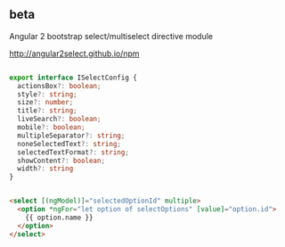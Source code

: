 ## beta
Angular 2 bootstrap select/multiselect directive module

http://angular2select.github.io/npm

```TypeScript

export interface ISelectConfig {
  actionsBox?: boolean;
  style?: string;
  size?: number;
  title?: string;
  liveSearch?: boolean;
  mobile?: boolean;
  multipleSeparator?: string;
  noneSelectedText?: string;
  selectedTextFormat?: string;
  showContent?: boolean;
  width?: string
}

```

```HTML

<select [(ngModel)]="selectedOptionId" multiple>
  <option *ngFor="let option of selectOptions" [value]="option.id">
    {{ option.name }}
  </option>
</select>

```
